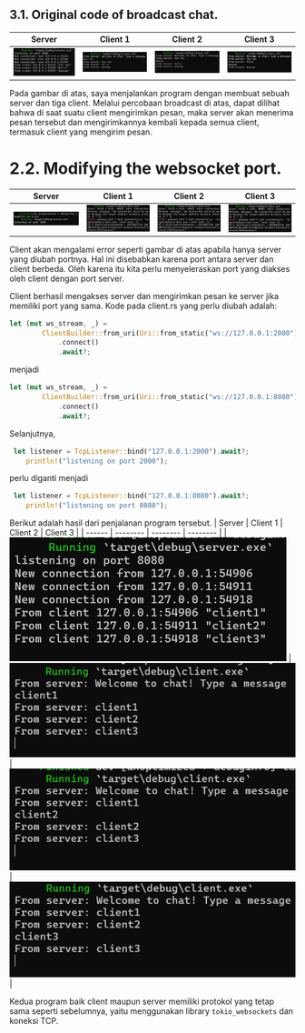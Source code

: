 ## 3.1. Original code of broadcast chat.

| Server | Client 1 | Client 2 | Client 3 |
| ------ | -------- | -------- | -------- |
| ![Server](img/server.png) | ![Client 1](img/client1.png) | ![Client 2](img/client2.png) | ![Client 3](img/client3.png) |

Pada gambar di atas, saya menjalankan program dengan membuat sebuah server dan tiga client. Melalui percobaan broadcast di atas, dapat dilihat bahwa di saat suatu client mengirimkan pesan, maka server akan menerima pesan tersebut dan mengirimkannya kembali kepada semua client, termasuk client yang mengirim pesan.

# 2.2. Modifying the websocket port.
| Server | Client 1 | Client 2 | Client 3 |
| ------ | -------- | -------- | -------- |
| ![Server](img/server2.png) | ![Client 1](img/client21.png) | ![Client 2](img/client22.png) | ![Client 3](img/client23.png) |

Client akan mengalami error seperti gambar di atas apabila hanya server yang diubah portnya. Hal ini disebabkan karena port antara server dan client berbeda. Oleh karena itu kita perlu menyeleraskan port yang diakses oleh client dengan port server.

Client berhasil mengakses server dan mengirimkan pesan ke server jika memiliki port yang sama. Kode pada client.rs yang perlu diubah adalah:
```rust
let (mut ws_stream, _) =
        ClientBuilder::from_uri(Uri::from_static("ws://127.0.0.1:2000"))
            .connect()
            .await?;
```
menjadi
```rust
let (mut ws_stream, _) =
        ClientBuilder::from_uri(Uri::from_static("ws://127.0.0.1:8080"))
            .connect()
            .await?;
```
Selanjutnya,
```rust
 let listener = TcpListener::bind("127.0.0.1:2000").await?;
    println!("listening on port 2000");
```
perlu diganti menjadi
```rust
 let listener = TcpListener::bind("127.0.0.1:8080").await?;
    println!("listening on port 8080");
```
Berikut adalah hasil dari penjalanan program tersebut.
| Server | Client 1 | Client 2 | Client 3 |
| ------ | -------- | -------- | -------- |
| ![Server](img/server3.png) | ![Client 1](img/client31.png) | ![Client 2](img/client32.png) | ![Client 3](img/client33.png) |

Kedua program baik client maupun server memiliki protokol yang tetap sama seperti sebelumnya, yaitu menggunakan library `tokio_websockets` dan koneksi TCP.